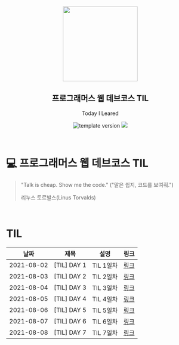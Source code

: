 <br/>
<p align="middle" >
  <img width="200px;" src="./src/images/prgms-logo.png"/>
</p>
<h2 align="middle">프로그래머스 웹 데브코스 TIL</h2>
<p align="middle">Today I Leared</p>
<p align="middle">
  <img src="https://img.shields.io/badge/version-1.0.0-blue?style=flat-square" alt="template version"/>
  <img src="https://img.shields.io/badge/language-md-md.svg?style=flat-square"/>
</p>

<p align="middle">
  <!-- <a href="#">☕ 블로그 링크</a> -->  
</p>

<br/>

# 💻 프로그래머스 웹 데브코스 TIL

> "Talk is cheap. Show me the code."
> ("말은 쉽지, 코드를 보여줘.")
>
> 리누스 토르발스(Linus Torvalds)

<br/>

# TIL

|날짜|제목|설명|링크|
|---|---|---|---|
|2021-08-02|[TIL] DAY 1|TIL 1일차|[링크](https://hidelookit.tistory.com/247?category=1039705)|
|2021-08-03|[TIL] DAY 2|TIL 2일차|[링크](https://hidelookit.tistory.com/250?category=1039705)|
|2021-08-04|[TIL] DAY 3|TIL 3일차|[링크](https://hidelookit.tistory.com/253?category=1039705)|
|2021-08-05|[TIL] DAY 4|TIL 4일차|[링크](https://hidelookit.tistory.com/254?category=1039705)|
|2021-08-06|[TIL] DAY 5|TIL 5일차|[링크](https://hidelookit.tistory.com/256?category=1039705)|
|2021-08-07|[TIL] DAY 6|TIL 6일차|[링크](https://hidelookit.tistory.com/259?category=1039705)|
|2021-08-08|[TIL] DAY 7|TIL 7일차|[링크](https://hidelookit.tistory.com/260?category=1039705)|
